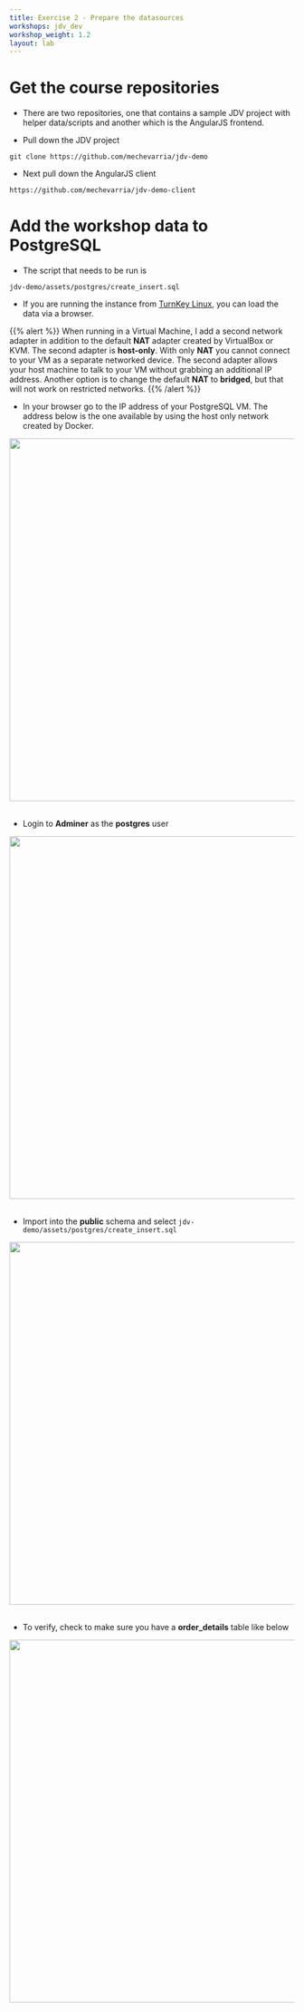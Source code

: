 ```yaml
---
title: Exercise 2 - Prepare the datasources
workshops: jdv_dev
workshop_weight: 1.2
layout: lab
---
```


# Get the course repositories

* There are two repositories, one that contains a sample JDV project with helper data/scripts and another which is the AngularJS frontend.

* Pull down the JDV project

```
git clone https://github.com/mechevarria/jdv-demo
```

* Next pull down the AngularJS client

```
https://github.com/mechevarria/jdv-demo-client
```

# Add the workshop data to PostgreSQL

* The script that needs to be run is

`jdv-demo/assets/postgres/create_insert.sql`

* If you are running the instance from [TurnKey Linux](https://www.turnkeylinux.org/postgresql), you can load the data via a browser.

{{% alert %}}
When running in a Virtual Machine, I add a second network adapter in addition to the default **NAT** adapter created by VirtualBox or KVM.  The second adapter is **host-only**.  With only **NAT** you cannot connect to your VM as a separate networked device.  The second adapter allows your host machine to talk to your VM without grabbing an additional IP address.  Another option is to change the default **NAT** to **bridged**, but that will not work on restricted networks.
{{% /alert %}}

* In your browser go to the IP address of your PostgreSQL VM.  The address below is the one available by using the host only network created by Docker.

<img src="../images/2-postgres-start.png" width="640px">
<br><br>

* Login to **Adminer** as the **postgres** user

<img src="../images/2-login-postgres.png" width="640px">
<br><br>

* Import into the **public** schema and select `jdv-demo/assets/postgres/create_insert.sql`

<img src="../images/2-import-sql.png" width="640px">
<br><br>

* To verify, check to make sure you have a **order_details** table like below

<img src="../images/2-check-data.png" width="640px">
